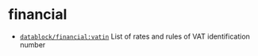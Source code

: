 # financial

- [`datablock/financial:vatin`](https://github.com/datablock/financial/tree/vatin) List of rates and rules of VAT identification number